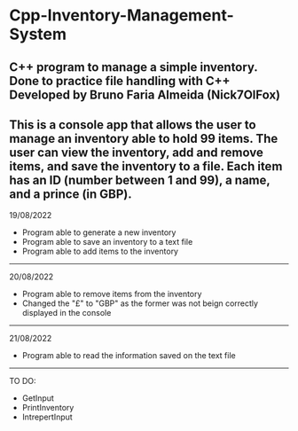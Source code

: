 # Cpp-Inventory-Management-System
 C++ program to manage a simple inventory. Done to practice file handling with C++
 Developed by Bruno Faria Almeida (Nick7OlFox)
------------------------------------------------------------------------------------------
This is a console app that allows the user to manage an inventory able to hold 99 items.
The user can view the inventory, add and remove items, and save the inventory to a file.
Each item has an ID (number between 1 and 99), a name, and a prince (in GBP).
------------------------------------------------------------------------------------------
19/08/2022
- Program able to generate a new inventory
- Program able to save an inventory to a text file
- Program able to add items to the inventory
------------------------------------------------------------------------------------------
20/08/2022
- Program able to remove items from the inventory
- Changed the "£" to "GBP" as the former was not beign correctly displayed in the console
------------------------------------------------------------------------------------------
21/08/2022
- Program able to read the information saved on the text file
------------------------------------------------------------------------------------------
TO DO:
- GetInput
- PrintInventory
- IntrepertInput

